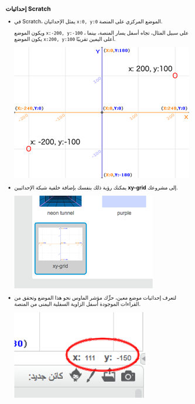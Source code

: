 ### إحداثيات Scratch

+ في Scratch، يمثل الإحداثيان `x:0, y:0` الموضع المركزي على المنصة.
    
    ويكون الموضع `x:-200, y:-100` ، على سبيل المثال، تجاه أسفل يسار المنصة، بينما يكون الموضع `x:200, y:100` أعلى اليمين تقريبًا.
    
    ![إحداثيات المنصة](images/coordinates-stage.png)

+ يمكنك رؤية ذلك بنفسك بإضافة خلفية شبكة الإحداثيين **xy-grid** إلى مشروعك.
    
    ![إحداثيات المنصة](images/coordinates-backdrop.png)

+ لتعرف إحداثيات موضع معين، حرٍّك مؤشر الماوس نحو هذا الموضع وتحقق من القراءات الموجودة أسفل الزاوية السفلية اليمنى من المنصة.
    
    ![قراءات الإحداثِيّ](images/coordinates-xy-example.png)